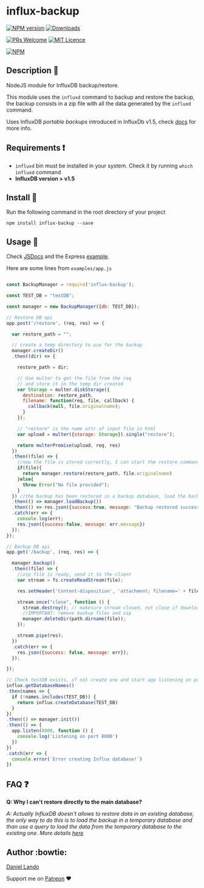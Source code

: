 # influx-backup

[![NPM version](http://img.shields.io/npm/v/influx-backup.svg)](https://www.npmjs.com/package/influx-backup)
[![Downloads](https://img.shields.io/npm/dm/influx-backup.svg)](https://www.npmjs.com/package/influx-backup)

[![PRs Welcome](https://img.shields.io/badge/PRs-welcome-brightgreen.svg?style=flat-square)](http://makeapullrequest.com)
[![MIT Licence](https://badges.frapsoft.com/os/mit/mit.png?v=103)](https://opensource.org/licenses/mit-license.php)

[![NPM](https://nodei.co/npm/influx-backup.png?downloads=true)](https://nodei.co/npm/influx-backup/)

## Description 📔

NodeJS module for InfluxDB backup/restore.

This module uses the `influxd` command to backup and restore the backup, the backup consists in a zip file with all the data generated by the `influxd` command.

Uses InfluxDB *portable backups* introduced in InfluxDb v1.5, check [docs](https://docs.influxdata.com/influxdb/v1.7/administration/backup_and_restore/#online-backup-and-restore-for-influxdb-oss) for more info.

## Requirements ❗

- `influxd` bin must be installed in your system. Check it by running `which influxd` command
- **InfluxDB version > v1.5**


## Install 🔌

Run the following command in the root directory of your project

    npm install influx-backup --save


## Usage 🔧

Check [JSDocs](https://robertslando.github.io/node-influxdb-backup/) and the Express [example](https://github.com/robertsLando/node-influxdb-backup/tree/master/examples).

Here are some lines from `examples/app.js`

```javascript

const BackupManager = require('influx-backup');

const TEST_DB = "testDB";

const manager = new BackupManager({db: TEST_DB});

// Restore DB api
app.post('/restore', (req, res) => {

  var restore_path = "";

  // create a temp directory to use for the backup
  manager.createDir()
  .then((dir) => {

    restore_path = dir;

    // Use multer to get the file from the req
    // and store it in the temp dir created
    var Storage = multer.diskStorage({
      destination: restore_path,
      filename: function(req, file, callback) {
        callback(null, file.originalname);
      }
    });

    // "restore" is the name attr of input file in html
    var upload = multer({storage: Storage}).single("restore");

    return multerPromise(upload, req, res)
  })
  .then((file) => {
    //now the file is stored correctly, I can start the restore command
    if(file){
      return manager.restore(restore_path, file.originalname)
    }else{
      throw Error("No file provided");
    }
  }) //the backup has been restored in a backup database, load the backup in the main database
  .then(() => manager.loadBackup())
  .then(() => res.json({success:true, message: "Backup restored successfully"}))
  .catch(err => {
    console.log(err);
    res.json({success:false, message: err.message})
  });
});

// Backup DB api
app.get('/backup', (req, res) => {

  manager.backup()
  .then((file) => {
    //zip file is ready, send it to the client
    var stream = fs.createReadStream(file);

    res.setHeader('Content-disposition', 'attachment; filename=' + file.split('/').pop());

    stream.once("close", function () {
      stream.destroy(); // makesure stream closed, not close if download aborted.
      //IMPORTANT: remove backup files and zip
      manager.deleteDir(path.dirname(file));
    });

    stream.pipe(res);
  })
  .catch(err => {
    res.json({success: false, message: err});
  });

});

// Check testDB exists, if not create one and start app listening on port 8000
influx.getDatabaseNames()
.then(names => {
  if (!names.includes(TEST_DB)) {
    return influx.createDatabase(TEST_DB)
  }
})
.then(() => manager.init())
.then(() => {
  app.listen(8000, function () {
    console.log('Listening on port 8000')
  })
})
.catch(err => {
  console.error(`Error creating Influx database!`)
})

```

## FAQ ❓

**Q: Why I can't restore directly to the main database?**

*A: Actually InfluxDB doesn't allows to restore data in an existing database, the
 only way to do this is to load the backup in a temporary database and than use
 a query to load the data from the temporary database to the existing one. More details [here](https://docs.influxdata.com/influxdb/v1.7/administration/backup_and_restore/#restore-examples)*

## Author :bowtie:

[Daniel Lando](https://github.com/robertsLando)

Support me on [Patreon](https://www.patreon.com/join/2409916) :heart:
